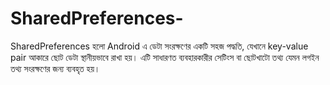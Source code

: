 # SharedPreferences-
SharedPreferences হলো Android এ ডেটা সংরক্ষণের একটি সহজ পদ্ধতি, যেখানে key-value pair আকারে ছোট ডেটা স্থানীয়ভাবে রাখা হয়। এটি সাধারণত ব্যবহারকারীর সেটিংস বা ছোটখাটো তথ্য যেমন লগইন তথ্য সংরক্ষণের জন্য ব্যবহৃত হয়।

